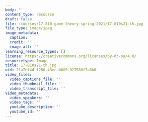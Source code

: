 ```yaml
---
body: ''
content_type: resource
draft: false
file: /courses/17-810-game-theory-spring-2021/17-810s21-th.jpg
file_type: image/jpeg
image_metadata:
  caption: ''
  credit: ''
  image-alt: ''
learning_resource_types: []
license: https://creativecommons.org/licenses/by-nc-sa/4.0/
resourcetype: Image
title: 17-810s21-th.jpg
uid: 21a7ef4d-f280-43ec-b089-327580f7a8b0
video_files:
  video_captions_file: ''
  video_thumbnail_file: ''
  video_transcript_file: ''
video_metadata:
  video_speakers: ''
  video_tags: ''
  youtube_description: ''
  youtube_id: ''
---
```

